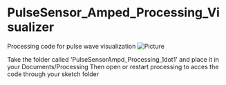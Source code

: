 # PulseSensor_Amped_Processing_Visualizer
Processing code for pulse wave visualization
![Picture]()

Take the folder called 'PulseSensorAmpd_Processing_1dot1' and place it in your
Documents/Processing 
Then open or restart processing to acces the code through your sketch folder
